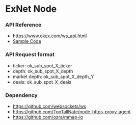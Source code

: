 # ExNet Node

### API Reference
- https://www.okex.com/ws_api.html
- [Sample Code](https://github.com/OKCoin/websocket/blob/master/C%23/websocket/Example.cs)

### API Request format
- ticker: ok_sub_spot_X_ticker  
- depth: ok_sub_spot_X_depth 
- market depth: ok_sub_spot_X_depth_Y 
- deals: ok_sub_spot_X_deals 

### Dependency
- https://github.com/websockets/ws
- https://github.com/TooTallNate/node-https-proxy-agent
- https://github.com/ozra/mmap-io